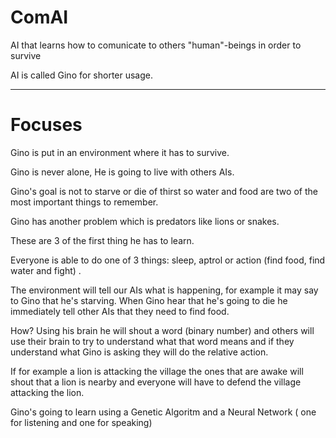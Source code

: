 # ComAI

AI that learns how to comunicate to others "human"-beings in order to survive

AI is called Gino for shorter usage.

---

# Focuses

Gino is put in an environment where it has to survive.

Gino is never alone, He is going to live with others AIs.

Gino's goal is not to starve or die of thirst so water and food are two of the most important things to remember.

Gino has another problem which is predators like lions or snakes.

These are 3 of the first thing he has to learn.

Everyone is able to do one of 3 things: sleep, aptrol or action (find food, find water and fight) .

The environment will tell our AIs what is happening, for example it may say to Gino that he's starving. When Gino hear that he's going to die he immediately tell other AIs that they need to find food.

How? Using his brain he will shout a word (binary number) and others will use their brain to try to understand what that word means and if they understand what Gino is asking they will do the relative action.

If for example a lion is attacking the village the ones that are awake will shout that a lion is nearby and everyone will have to defend the village attacking the lion.

Gino's going to learn using a Genetic Algoritm and a Neural Network ( one for listening and one for speaking)
